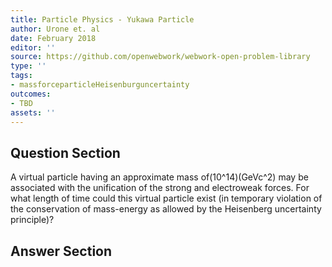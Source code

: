 ```yaml
---
title: Particle Physics - Yukawa Particle
author: Urone et. al
date: February 2018
editor: ''
source: https://github.com/openwebwork/webwork-open-problem-library
type: ''
tags:
- massforceparticleHeisenburguncertainty
outcomes:
- TBD
assets: ''
---
```


## Question Section 

A virtual particle having an approximate mass of(10^14)(GeVc^2) may be associated with the unification of the strong and electroweak forces. For what length of time could this virtual particle exist (in temporary violation of the conservation of mass-energy as allowed by the Heisenberg uncertainty principle)?


## Answer Section

